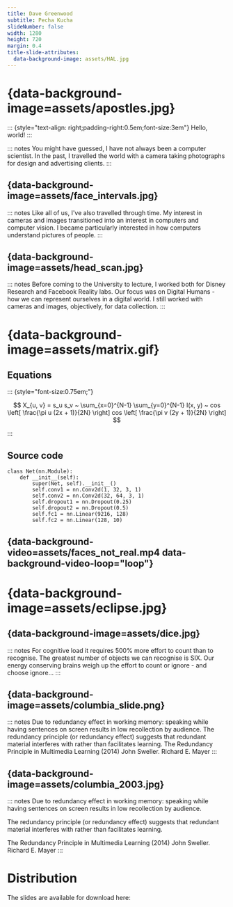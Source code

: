 ```yaml
---
title: Dave Greenwood
subtitle: Pecha Kucha
slideNumber: false
width: 1280
height: 720
margin: 0.4
title-slide-attributes:
  data-background-image: assets/HAL.jpg
---
```


# {data-background-image=assets/apostles.jpg}

::: {style="text-align: right;padding-right:0.5em;font-size:3em"}
Hello, world!
:::

::: notes
You might have guessed, I have not always been a computer scientist.
In the past, I travelled the world with a camera taking photographs for design and advertising clients.
:::

## {data-background-image=assets/face_intervals.jpg}

::: notes
Like all of us, I've also travelled through time.
My interest in cameras and images transitioned into an interest in computers and computer vision.
I became particularly interested in how computers understand pictures of people.
:::

## {data-background-image=assets/head_scan.jpg}

::: notes
Before coming to the University to lecture, I worked both for Disney Research and Facebook Reality labs.
Our focus was on Digital Humans - how we can represent ourselves in a digital world.
I still worked with cameras and images, objectively, for data collection.
:::

# {data-background-image=assets/matrix.gif}

## Equations

::: {style="font-size:0.75em;"}

$$
X_{u, v} = s_u s_v ~ \sum_{x=0}^{N-1} \sum_{y=0}^{N-1} I(x, y) ~
    cos \left[ \frac{\pi u (2x + 1)}{2N} \right]
    cos \left[ \frac{\pi v (2y + 1)}{2N} \right]
$$

:::

## Source code

```{.python data-line-numbers="3-5"}
class Net(nn.Module):
    def __init__(self):
        super(Net, self).__init__()
        self.conv1 = nn.Conv2d(1, 32, 3, 1)
        self.conv2 = nn.Conv2d(32, 64, 3, 1)
        self.dropout1 = nn.Dropout(0.25)
        self.dropout2 = nn.Dropout(0.5)
        self.fc1 = nn.Linear(9216, 128)
        self.fc2 = nn.Linear(128, 10)
```

## {data-background-video=assets/faces_not_real.mp4 data-background-video-loop="loop"}

# {data-background-image=assets/eclipse.jpg}

## {data-background-image=assets/dice.jpg}

::: notes
For cognitive load it requires 500% more effort to count than to recognise.
The greatest number of objects we can recognise is SIX.
Our energy conserving brains weigh up the effort to count or ignore - and choose ignore...
:::

## {data-background-image=assets/columbia_slide.png}

::: notes
Due to redundancy effect in working memory: speaking while having sentences on screen results in low recollection by audience.
The redundancy principle (or redundancy effect) suggests that redundant material interferes with rather than facilitates learning.
The Redundancy Principle in Multimedia Learning (2014) John Sweller. Richard E. Mayer
:::

## {data-background-image=assets/columbia_2003.jpg}

::: notes
Due to redundancy effect in working memory: speaking while having sentences on screen results in low recollection by audience.

The redundancy principle (or redundancy effect) suggests that redundant material interferes with rather than facilitates learning.

The Redundancy Principle in Multimedia Learning (2014) John Sweller. Richard E. Mayer
:::

# Distribution

The slides are available for download here:
